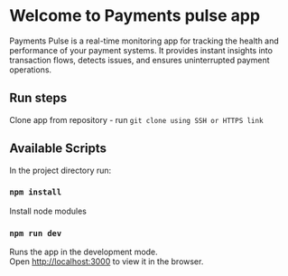 # Welcome to Payments pulse app

Payments Pulse is a real-time monitoring app for tracking the health and performance of your payment systems. It provides instant insights into transaction flows, detects issues, and ensures uninterrupted payment operations. 

## Run steps

Clone app from repository - run `git clone using SSH or HTTPS link`

## Available Scripts

In the project directory run:

### `npm install`

Install node modules

### `npm run dev`

Runs the app in the development mode.\
Open [http://localhost:3000](http://localhost:3000) to view it in the browser.

